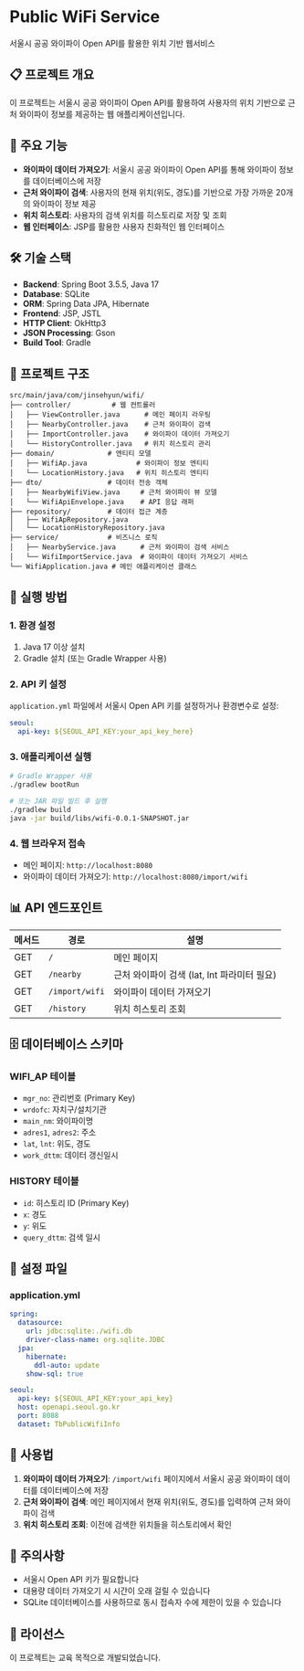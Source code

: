 # Public WiFi Service

서울시 공공 와이파이 Open API를 활용한 위치 기반 웹서비스

## 📋 프로젝트 개요

이 프로젝트는 서울시 공공 와이파이 Open API를 활용하여 사용자의 위치 기반으로 근처 와이파이 정보를 제공하는 웹 애플리케이션입니다.

## 🚀 주요 기능

- **와이파이 데이터 가져오기**: 서울시 공공 와이파이 Open API를 통해 와이파이 정보를 데이터베이스에 저장
- **근처 와이파이 검색**: 사용자의 현재 위치(위도, 경도)를 기반으로 가장 가까운 20개의 와이파이 정보 제공
- **위치 히스토리**: 사용자의 검색 위치를 히스토리로 저장 및 조회
- **웹 인터페이스**: JSP를 활용한 사용자 친화적인 웹 인터페이스

## 🛠 기술 스택

- **Backend**: Spring Boot 3.5.5, Java 17
- **Database**: SQLite
- **ORM**: Spring Data JPA, Hibernate
- **Frontend**: JSP, JSTL
- **HTTP Client**: OkHttp3
- **JSON Processing**: Gson
- **Build Tool**: Gradle

## 📁 프로젝트 구조

```
src/main/java/com/jinsehyun/wifi/
├── controller/          # 웹 컨트롤러
│   ├── ViewController.java      # 메인 페이지 라우팅
│   ├── NearbyController.java    # 근처 와이파이 검색
│   ├── ImportController.java    # 와이파이 데이터 가져오기
│   └── HistoryController.java   # 위치 히스토리 관리
├── domain/             # 엔티티 모델
│   ├── WifiAp.java            # 와이파이 정보 엔티티
│   └── LocationHistory.java   # 위치 히스토리 엔티티
├── dto/                # 데이터 전송 객체
│   ├── NearbyWifiView.java     # 근처 와이파이 뷰 모델
│   └── WifiApiEnvelope.java    # API 응답 래퍼
├── repository/         # 데이터 접근 계층
│   ├── WifiApRepository.java
│   └── LocationHistoryRepository.java
├── service/            # 비즈니스 로직
│   ├── NearbyService.java      # 근처 와이파이 검색 서비스
│   └── WifiImportService.java  # 와이파이 데이터 가져오기 서비스
└── WifiApplication.java # 메인 애플리케이션 클래스
```

## 🚀 실행 방법

### 1. 환경 설정

1. Java 17 이상 설치
2. Gradle 설치 (또는 Gradle Wrapper 사용)

### 2. API 키 설정

`application.yml` 파일에서 서울시 Open API 키를 설정하거나 환경변수로 설정:

```yaml
seoul:
  api-key: ${SEOUL_API_KEY:your_api_key_here}
```

### 3. 애플리케이션 실행

```bash
# Gradle Wrapper 사용
./gradlew bootRun

# 또는 JAR 파일 빌드 후 실행
./gradlew build
java -jar build/libs/wifi-0.0.1-SNAPSHOT.jar
```

### 4. 웹 브라우저 접속

- 메인 페이지: `http://localhost:8080`
- 와이파이 데이터 가져오기: `http://localhost:8080/import/wifi`

## 📊 API 엔드포인트

| 메서드 | 경로 | 설명 |
|--------|------|------|
| GET | `/` | 메인 페이지 |
| GET | `/nearby` | 근처 와이파이 검색 (lat, lnt 파라미터 필요) |
| GET | `/import/wifi` | 와이파이 데이터 가져오기 |
| GET | `/history` | 위치 히스토리 조회 |

## 🗄 데이터베이스 스키마

### WIFI_AP 테이블
- `mgr_no`: 관리번호 (Primary Key)
- `wrdofc`: 자치구/설치기관
- `main_nm`: 와이파이명
- `adres1`, `adres2`: 주소
- `lat`, `lnt`: 위도, 경도
- `work_dttm`: 데이터 갱신일시

### HISTORY 테이블
- `id`: 히스토리 ID (Primary Key)
- `x`: 경도
- `y`: 위도
- `query_dttm`: 검색 일시

## 🔧 설정 파일

### application.yml
```yaml
spring:
  datasource:
    url: jdbc:sqlite:./wifi.db
    driver-class-name: org.sqlite.JDBC
  jpa:
    hibernate:
      ddl-auto: update
    show-sql: true

seoul:
  api-key: ${SEOUL_API_KEY:your_api_key}
  host: openapi.seoul.go.kr
  port: 8088
  dataset: TbPublicWifiInfo
```

## 📝 사용법

1. **와이파이 데이터 가져오기**: `/import/wifi` 페이지에서 서울시 공공 와이파이 데이터를 데이터베이스에 저장
2. **근처 와이파이 검색**: 메인 페이지에서 현재 위치(위도, 경도)를 입력하여 근처 와이파이 검색
3. **위치 히스토리 조회**: 이전에 검색한 위치들을 히스토리에서 확인

## 🚨 주의사항

- 서울시 Open API 키가 필요합니다
- 대용량 데이터 가져오기 시 시간이 오래 걸릴 수 있습니다
- SQLite 데이터베이스를 사용하므로 동시 접속자 수에 제한이 있을 수 있습니다

## 📄 라이선스

이 프로젝트는 교육 목적으로 개발되었습니다.
